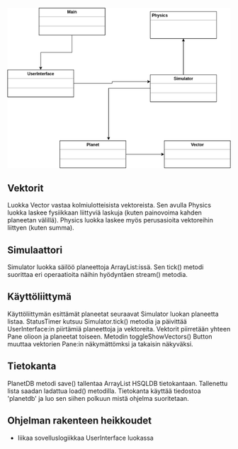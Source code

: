 ![dia1](dia1.png?raw=true)

## Vektorit
Luokka Vector vastaa kolmiulotteisista vektoreista. Sen avulla Physics luokka laskee fysiikkaan liittyviä laskuja (kuten painovoima kahden planeetan välillä). Physics luokka laskee myös perusasioita vektoreihin liittyen (kuten summa).  
## Simulaattori
Simulator luokka säilöö planeettoja ArrayList:issä. Sen tick() metodi suorittaa eri operaatioita näihin hyödyntäen stream() metodia. 
## Käyttöliittymä
Käyttöliittymän esittämät planeetat seuraavat Simulator luokan planeetta listaa. StatusTimer kutsuu Simulator.tick() metodia ja päivittää UserInterface:in piirtämiä planeettoja ja vektoreita. Vektorit piirretään yhteen Pane olioon ja planeetat toiseen. Metodin toggleShowVectors() Button muuttaa vektorien Pane:in näkymättömksi ja takaisin näkyväksi.
## Tietokanta
PlanetDB metodi save() tallentaa ArrayList<Planet> HSQLDB tietokantaan. Tallenettu lista saadan ladattua load() metodilla. Tietokanta käyttää tiedostoa 'planetdb' ja luo sen siihen polkuun mistä ohjelma suoritetaan.
## Ohjelman rakenteen heikkoudet
- liikaa sovelluslogiikkaa UserInterface luokassa
